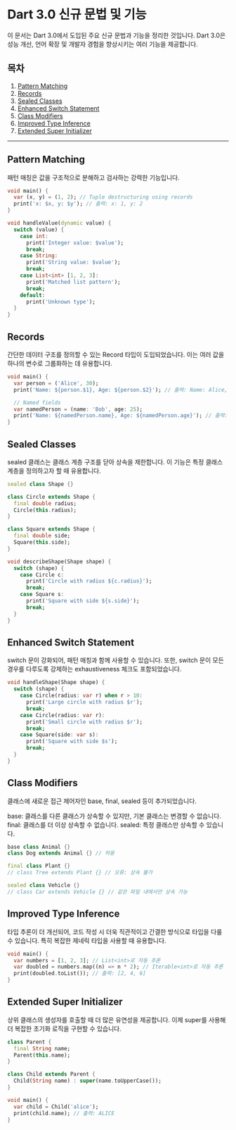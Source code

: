 # Dart 3.0 신규 문법 및 기능

이 문서는 Dart 3.0에서 도입된 주요 신규 문법과 기능을 정리한 것입니다. Dart 3.0은 성능 개선, 언어 확장 및 개발자 경험을 향상시키는 여러 기능을 제공합니다.

## 목차
1. [Pattern Matching](#pattern-matching)
2. [Records](#records)
3. [Sealed Classes](#sealed-classes)
4. [Enhanced Switch Statement](#enhanced-switch-statement)
5. [Class Modifiers](#class-modifiers)
6. [Improved Type Inference](#improved-type-inference)
7. [Extended Super Initializer](#extended-super-initializer)

---

## Pattern Matching

패턴 매칭은 값을 구조적으로 분해하고 검사하는 강력한 기능입니다.

```dart
void main() {
  var (x, y) = (1, 2); // Tuple destructuring using records
  print('x: $x, y: $y'); // 출력: x: 1, y: 2
}

void handleValue(dynamic value) {
  switch (value) {
    case int:
      print('Integer value: $value');
      break;
    case String:
      print('String value: $value');
      break;
    case List<int> [1, 2, 3]:
      print('Matched list pattern');
      break;
    default:
      print('Unknown type');
  }
}
```

## Records

간단한 데이터 구조를 정의할 수 있는 Record 타입이 도입되었습니다. 이는 여러 값을 하나의 변수로 그룹화하는 데 유용합니다.

```dart
void main() {
  var person = ('Alice', 30);
  print('Name: ${person.$1}, Age: ${person.$2}'); // 출력: Name: Alice, Age: 30

  // Named fields
  var namedPerson = (name: 'Bob', age: 25);
  print('Name: ${namedPerson.name}, Age: ${namedPerson.age}'); // 출력: Name: Bob, Age: 25
}
```

## Sealed Classes

sealed 클래스는 클래스 계층 구조를 닫아 상속을 제한합니다. 이 기능은 특정 클래스 계층을 정의하고자 할 때 유용합니다.

```dart
sealed class Shape {}

class Circle extends Shape {
  final double radius;
  Circle(this.radius);
}

class Square extends Shape {
  final double side;
  Square(this.side);
}

void describeShape(Shape shape) {
  switch (shape) {
    case Circle c:
      print('Circle with radius ${c.radius}');
      break;
    case Square s:
      print('Square with side ${s.side}');
      break;
  }
}
```

## Enhanced Switch Statement

switch 문이 강화되어, 패턴 매칭과 함께 사용할 수 있습니다. 또한, switch 문이 모든 경우를 다루도록 강제하는 exhaustiveness 체크도 포함되었습니다.

```dart
void handleShape(Shape shape) {
  switch (shape) {
    case Circle(radius: var r) when r > 10:
      print('Large circle with radius $r');
      break;
    case Circle(radius: var r):
      print('Small circle with radius $r');
      break;
    case Square(side: var s):
      print('Square with side $s');
      break;
  }
}
```

## Class Modifiers

클래스에 새로운 접근 제어자인 base, final, sealed 등이 추가되었습니다.

base: 클래스를 다른 클래스가 상속할 수 있지만, 기본 클래스는 변경할 수 없습니다.
final: 클래스를 더 이상 상속할 수 없습니다.
sealed: 특정 클래스만 상속할 수 있습니다.

```dart
base class Animal {}
class Dog extends Animal {} // 허용

final class Plant {}
// class Tree extends Plant {} // 오류: 상속 불가

sealed class Vehicle {}
// class Car extends Vehicle {} // 같은 파일 내에서만 상속 가능
```

## Improved Type Inference

타입 추론이 더 개선되어, 코드 작성 시 더욱 직관적이고 간결한 방식으로 타입을 다룰 수 있습니다. 특히 복잡한 제네릭 타입을 사용할 때 유용합니다.

```dart
void main() {
  var numbers = [1, 2, 3]; // List<int>로 자동 추론
  var doubled = numbers.map((n) => n * 2); // Iterable<int>로 자동 추론
  print(doubled.toList()); // 출력: [2, 4, 6]
}
```

## Extended Super Initializer

상위 클래스의 생성자를 호출할 때 더 많은 유연성을 제공합니다. 이제 super를 사용해 더 복잡한 초기화 로직을 구현할 수 있습니다.

```dart
class Parent {
  final String name;
  Parent(this.name);
}

class Child extends Parent {
  Child(String name) : super(name.toUpperCase());
}

void main() {
  var child = Child('alice');
  print(child.name); // 출력: ALICE
}
```